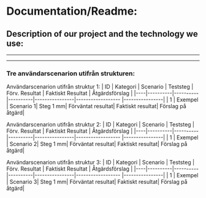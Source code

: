 # Documentation/Readme:

## Description of our project and the technology we use: 
--- 


-------------------------------------------------------------------------------------------------------------------------
### Tre användarscenarion utifrån strukturen:
Användarscenarion utifrån struktur 1:
| ID | Kategori | Scenario | Teststeg | Förv. Resultat | Faktiskt Resultat | Åtgärdsförslag |
|----|----------|----------|----------|----------------|------------------ |----------------|
| 1  | Exempel  | Scenario 1| Steg 1 mm| Förväntat resultat| Faktiskt resultat| Förslag på åtgärd|

Användarscenarion utifrån struktur 2:
| ID | Kategori | Scenario | Teststeg | Förv. Resultat | Faktiskt Resultat | Åtgärdsförslag |
|----|----------|----------|----------|----------------|------------------ |----------------|
| 1  | Exempel  | Scenario 2| Steg 1 mm| Förväntat resultat| Faktiskt resultat| Förslag på åtgärd|

Användarscenarion utifrån struktur 3:
| ID | Kategori | Scenario | Teststeg | Förv. Resultat | Faktiskt Resultat | Åtgärdsförslag |
|----|----------|----------|----------|----------------|------------------ |----------------|
| 1  | Exempel  | Scenario 3| Steg 1 mm| Förväntat resultat| Faktiskt resultat| Förslag på åtgärd|
